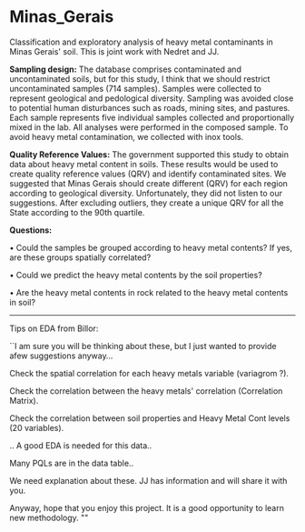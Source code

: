 # Minas_Gerais
Classification and exploratory analysis of heavy metal contaminants in Minas Gerais' soil. This is joint work with Nedret and JJ.

<b>Sampling design:</b>
The database comprises contaminated and uncontaminated soils, but for this study, I think that we should restrict uncontaminated samples (714 samples). Samples were collected to represent geological and pedological diversity. Sampling was avoided close to potential human disturbances such as roads, mining sites, and pastures. Each sample represents five individual samples collected and proportionally mixed in the lab. All analyses were performed in the composed sample. To avoid heavy metal contamination, we collected with inox tools.

<b>Quality Reference Values:</b>
The government supported this study to obtain data about heavy metal content in soils. These results would be used to create quality reference values (QRV) and identify contaminated sites. We suggested that Minas Gerais should create different (QRV) for each region according to geological diversity. Unfortunately, they did not listen to our suggestions. After excluding outliers, they create a unique QRV for all the State according to the 90th quartile.

<b>Questions:</b>

•	Could the samples be grouped according to heavy metal contents? If yes, are these groups spatially correlated?

•	Could we predict the heavy metal contents by the soil properties?

•	Are the heavy metal contents in rock related to the heavy metal contents in soil?

----

Tips on EDA from Billor: 

``I am sure you will be thinking about these, but I just wanted to provide  afew suggestions anyway…

Check the spatial correlation for each heavy metals variable (variagrom ?).

Check the correlation between the heavy metals' correlation (Correlation Matrix).

Check the correlation between soil properties  and Heavy Metal Cont levels (20 variables).

.. A good EDA is needed for this data..

Many PQLs are in the data table..

We need explanation about these. JJ has information and will share it with you.

Anyway, hope that you enjoy this project. It is a good opportunity to learn new methodology. ""